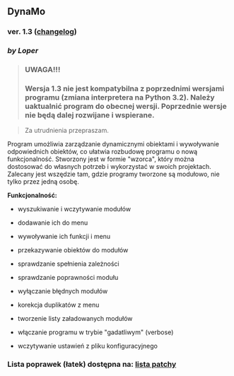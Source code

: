 ## **DynaMo** 

### ver. 1.3 ([changelog](wiki/changelog))

### _by Loper_

> ### UWAGA!!!
> ### Wersja 1.3 nie jest kompatybilna z poprzednimi wersjami programu (zmiana interpretera na Python 3.2). Należy uaktualnić program do obecnej wersji. Poprzednie wersje nie będą dalej rozwijane i wspierane.

> Za utrudnienia przepraszam.

Program umożliwia zarządzanie dynamicznymi obiektami i wywoływanie odpowiednich obiektów, co ułatwia rozbudowę programu o nową funkcjonalność. Stworzony jest w formie "wzorca", który można dostosować do własnych potrzeb i wykorzystać w swoich projektach. Zalecany jest wszędzie tam, gdzie programy tworzone są modułowo, nie tylko przez jedną osobę.

**Funkcjonalność:**

 - wyszukiwanie i wczytywanie modułów

 - dodawanie ich do menu

 - wywoływanie ich funkcji i menu

 - przekazywanie obiektów do modułów

 - sprawdzanie spełnienia zależności

 - sprawdzanie poprawności modułu

 - wyłączanie błędnych modułów

 - korekcja duplikatów z menu

 - tworzenie listy załadowanych modułów

 - włączanie programu w trybie "gadatliwym" (verbose)
 
 - wczytywanie ustawień z pliku konfiguracyjnego

### Lista poprawek (łatek) dostępna na: [lista patchy](wiki/patche)

